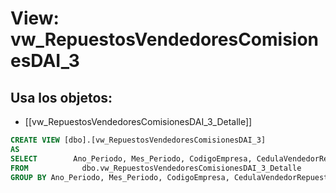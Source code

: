 # View: vw_RepuestosVendedoresComisionesDAI_3

## Usa los objetos:
- [[vw_RepuestosVendedoresComisionesDAI_3_Detalle]]

```sql
CREATE VIEW [dbo].[vw_RepuestosVendedoresComisionesDAI_3]
AS
SELECT        Ano_Periodo, Mes_Periodo, CodigoEmpresa, CedulaVendedorRepuestos, SUM(ValorBaseTaller) AS ValorBaseTaller, SUM(ComisionTaller) AS ComisionTaller, MAX(ValorVariable) AS ValorVariable
FROM            dbo.vw_RepuestosVendedoresComisionesDAI_3_Detalle
GROUP BY Ano_Periodo, Mes_Periodo, CodigoEmpresa, CedulaVendedorRepuestos


```
